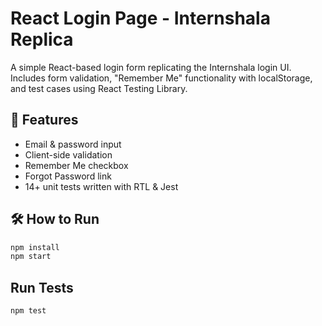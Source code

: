 # React Login Page - Internshala Replica

A simple React-based login form replicating the Internshala login UI. Includes form validation, "Remember Me" functionality with localStorage, and test cases using React Testing Library.

## 🚀 Features
- Email & password input
- Client-side validation
- Remember Me checkbox
- Forgot Password link
- 14+ unit tests written with RTL & Jest

## 🛠️ How to Run
```bash
npm install
npm start
```

## Run Tests
```bash
npm test
```


